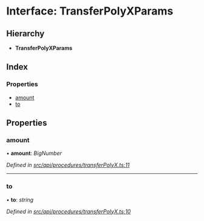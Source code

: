 # Interface: TransferPolyXParams

## Hierarchy

* **TransferPolyXParams**

## Index

### Properties

* [amount](transferpolyxparams.md#amount)
* [to](transferpolyxparams.md#to)

## Properties

###  amount

• **amount**: *BigNumber*

*Defined in [src/api/procedures/transferPolyX.ts:11](https://github.com/PolymathNetwork/polymesh-sdk/blob/41410c6/src/api/procedures/transferPolyX.ts#L11)*

___

###  to

• **to**: *string*

*Defined in [src/api/procedures/transferPolyX.ts:10](https://github.com/PolymathNetwork/polymesh-sdk/blob/41410c6/src/api/procedures/transferPolyX.ts#L10)*

